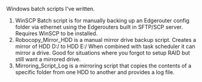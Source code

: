 Windows batch scripts I've written.

1. WinSCP Batch script is for manually backing up an Edgerouter config folder via ethernet using the Edgerouters built in SFTP/SCP server. Requires WinSCP to be installed.
2. Robocopy_Mirror_HDD is a manual mirror drive backup script. Creates a mirror of HDD D:/ to HDD E:/ When combined with task scheduler it can mirror a drive. Good for situations where you forgot to setup RAID but still want a mirrored drive.
3. Mirroring_Script_Log is a mirroring script that copies the contents of a specific folder from one HDD to another and provides a log file.
